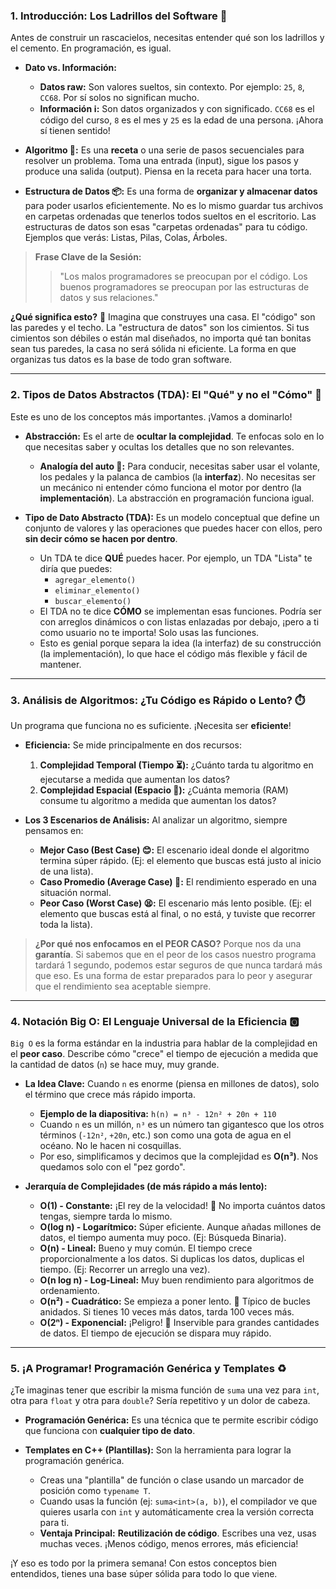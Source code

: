### **1. Introducción: Los Ladrillos del Software 🧱**

Antes de construir un rascacielos, necesitas entender qué son los ladrillos y el cemento. En programación, es igual.

*   **Dato vs. Información:**
    *   **Datos  raw:** Son valores sueltos, sin contexto. Por ejemplo: `25`, `8`, `CC68`. Por sí solos no significan mucho.
    *   **Información ℹ️:** Son datos organizados y con significado. `CC68` es el código del curso, `8` es el mes y `25` es la edad de una persona. ¡Ahora sí tienen sentido!

*   **Algoritmo 📜:** Es una **receta** o una serie de pasos secuenciales para resolver un problema. Toma una entrada (input), sigue los pasos y produce una salida (output). Piensa en la receta para hacer una torta.

*   **Estructura de Datos 📦:** Es una forma de **organizar y almacenar datos** para poder usarlos eficientemente. No es lo mismo guardar tus archivos en carpetas ordenadas que tenerlos todos sueltos en el escritorio. Las estructuras de datos son esas "carpetas ordenadas" para tu código. Ejemplos que verás: Listas, Pilas, Colas, Árboles.

> **Frase Clave de la Sesión:**
> > "Los malos programadores se preocupan por el código. Los buenos programadores se preocupan por las estructuras de datos y sus relaciones."

**¿Qué significa esto?** 🤔
Imagina que construyes una casa. El "código" son las paredes y el techo. La "estructura de datos" son los cimientos. Si tus cimientos son débiles o están mal diseñados, no importa qué tan bonitas sean tus paredes, la casa no será sólida ni eficiente. La forma en que organizas tus datos es la base de todo gran software.

---

### **2. Tipos de Datos Abstractos (TDA): El "Qué" y no el "Cómo" 🧠**

Este es uno de los conceptos más importantes. ¡Vamos a dominarlo!

*   **Abstracción:** Es el arte de **ocultar la complejidad**. Te enfocas solo en lo que necesitas saber y ocultas los detalles que no son relevantes.
    *   **Analogía del auto 🚗:** Para conducir, necesitas saber usar el volante, los pedales y la palanca de cambios (la **interfaz**). No necesitas ser un mecánico ni entender cómo funciona el motor por dentro (la **implementación**). La abstracción en programación funciona igual.

*   **Tipo de Dato Abstracto (TDA):** Es un modelo conceptual que define un conjunto de valores y las operaciones que puedes hacer con ellos, pero **sin decir cómo se hacen por dentro**.
    *   Un TDA te dice **QUÉ** puedes hacer. Por ejemplo, un TDA "Lista" te diría que puedes:
        *   `agregar_elemento()`
        *   `eliminar_elemento()`
        *   `buscar_elemento()`
    *   El TDA no te dice **CÓMO** se implementan esas funciones. Podría ser con arreglos dinámicos o con listas enlazadas por debajo, ¡pero a ti como usuario no te importa! Solo usas las funciones.
    *   Esto es genial porque separa la idea (la interfaz) de su construcción (la implementación), lo que hace el código más flexible y fácil de mantener.

---

### **3. Análisis de Algoritmos: ¿Tu Código es Rápido o Lento? ⏱️**

Un programa que funciona no es suficiente. ¡Necesita ser **eficiente**!

*   **Eficiencia:** Se mide principalmente en dos recursos:
    1.  **Complejidad Temporal (Tiempo ⏳):** ¿Cuánto tarda tu algoritmo en ejecutarse a medida que aumentan los datos?
    2.  **Complejidad Espacial (Espacio 💾):** ¿Cuánta memoria (RAM) consume tu algoritmo a medida que aumentan los datos?

*   **Los 3 Escenarios de Análisis:** Al analizar un algoritmo, siempre pensamos en:
    *   **Mejor Caso (Best Case) 😊:** El escenario ideal donde el algoritmo termina súper rápido. (Ej: el elemento que buscas está justo al inicio de una lista).
    *   **Caso Promedio (Average Case) 🤔:** El rendimiento esperado en una situación normal.
    *   **Peor Caso (Worst Case) 😫:** El escenario más lento posible. (Ej: el elemento que buscas está al final, o no está, y tuviste que recorrer toda la lista).

> **¿Por qué nos enfocamos en el PEOR CASO?**
> Porque nos da una **garantía**. Si sabemos que en el peor de los casos nuestro programa tardará 1 segundo, podemos estar seguros de que nunca tardará más que eso. Es una forma de estar preparados para lo peor y asegurar que el rendimiento sea aceptable siempre.

---

### **4. Notación Big O: El Lenguaje Universal de la Eficiencia 🅾️**

`Big O` es la forma estándar en la industria para hablar de la complejidad en el **peor caso**. Describe cómo "crece" el tiempo de ejecución a medida que la cantidad de datos (`n`) se hace muy, muy grande.

*   **La Idea Clave:** Cuando `n` es enorme (piensa en millones de datos), solo el término que crece más rápido importa.
    *   **Ejemplo de la diapositiva:** `h(n) = n³ - 12n² + 20n + 110`
    *   Cuando `n` es un millón, `n³` es un número tan gigantesco que los otros términos (`-12n²`, `+20n`, etc.) son como una gota de agua en el océano. No le hacen ni cosquillas.
    *   Por eso, simplificamos y decimos que la complejidad es **O(n³)**. Nos quedamos solo con el "pez gordo".

*   **Jerarquía de Complejidades (de más rápido a más lento):**
    *   **O(1) - Constante:** ¡El rey de la velocidad! 👑 No importa cuántos datos tengas, siempre tarda lo mismo.
    *   **O(log n) - Logarítmico:** Súper eficiente. Aunque añadas millones de datos, el tiempo aumenta muy poco. (Ej: Búsqueda Binaria).
    *   **O(n) - Lineal:** Bueno y muy común. El tiempo crece proporcionalmente a los datos. Si duplicas los datos, duplicas el tiempo. (Ej: Recorrer un arreglo una vez).
    *   **O(n log n) - Log-Lineal:** Muy buen rendimiento para algoritmos de ordenamiento.
    *   **O(n²) - Cuadrático:** Se empieza a poner lento. 🐢 Típico de bucles anidados. Si tienes 10 veces más datos, tarda 100 veces más.
    *   **O(2ⁿ) - Exponencial:** ¡Peligro! 🚨 Inservible para grandes cantidades de datos. El tiempo de ejecución se dispara muy rápido.

---

### **5. ¡A Programar! Programación Genérica y Templates ♻️**

¿Te imaginas tener que escribir la misma función de `suma` una vez para `int`, otra para `float` y otra para `double`? Sería repetitivo y un dolor de cabeza.

*   **Programación Genérica:** Es una técnica que te permite escribir código que funciona con **cualquier tipo de dato**.

*   **Templates en C++ (Plantillas):** Son la herramienta para lograr la programación genérica.
    *   Creas una "plantilla" de función o clase usando un marcador de posición como `typename T`.
    *   Cuando usas la función (ej: `suma<int>(a, b)`), el compilador ve que quieres usarla con `int` y automáticamente crea la versión correcta para ti.
    *   **Ventaja Principal:** **Reutilización de código**. Escribes una vez, usas muchas veces. ¡Menos código, menos errores, más eficiencia!

¡Y eso es todo por la primera semana! Con estos conceptos bien entendidos, tienes una base súper sólida para todo lo que viene.
